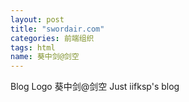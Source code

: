 ```yaml
---
layout: post
title: "swordair.com"
categories: 前端组织
tags: html
name: 葵中剑@剑空
---
```


Blog Logo 葵中剑@剑空 Just iifksp's blog
<!--break-->